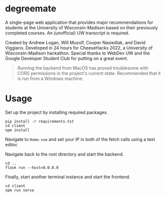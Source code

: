 # degreemate

A single-page web application that provides major recommendations for students at the University of Wisconsin-Madison based on their previously completed courses. An (unofficial) UW transcript is required.

Created by Andrew Logan, Will Musolf, Cooper Nasiedlak, and David Viggiano. Developed in 24 hours for CheeseHacks 2022, a University of Wisconsin-Madison hackathon. Special thanks to WebDev UW and the Google Developer Student Club for putting on a great event.

> Running the backend from MacOS has proved troublesome with CORS permissions in the project's current state. Recommended that it is run from a Windows machine.

# Usage

Set up the project by installing required packages.


```
pip install -r requirements.txt
cd client
npm install
```

Navigate to <code>Home.vue</code> and set your IP in both of the fetch calls using a text editor.

Navigate back to the root directory and start the backend.

```
cd ..
flask run --host=0.0.0.0
```

Finally, start another terminal instance and start the frontend.

```
cd client
npm run serve
```

